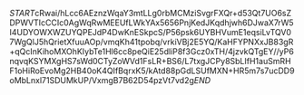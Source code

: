 $START$cRwai/hLcc6AEznzWqaY3mtLLg0rbMCMziSvgrFXQr+d53Qt7UO6sZDPWVTIcCCIc0AgWqRwMEEUfLWkYAx5656PnjKedJKqdhjwh6DJwaX7rW5I4UDYOWXWZUYQPEJdP4DwKnESkpcS/P56psk6UYBHVumE1eqsiLvTQV07WgQlJ5hQrietXfuuAOp/vmqKh41tpobq/vrkiVBj2E5YQ/KaHFYPNXxJB83gR+qQcInKihoMXOhKIybTe1Hl6cc8peQiE25dliP8f3Gcz0xTH/4jzvkQTgEY//yP6nqvqKSYMXgHS7sWd0CTyZoWVd1FsLR+BS6/L7txgJCPy8SbLIfH1auSmRHF1oHiRoEvoMg2HB40oK4QIfBqrxK5/kAtd88pGdLSUfMXN+HR5m7s7ucDD9oMbLnxl71SDUMkUP/VxmgB7B62D54pzVt7vd2g$END$